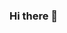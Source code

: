 ### Hi there 👋

<!--
**anvikshik/anvikshik** is a ✨ _special_ ✨ repository because its `README.md` (this file) appears on your GitHub profile.

Here are some ideas to get you started:

- 🔭 I’m currently working as Fullstack Developer and learning machine-learning and deep-diving into Data Science.
- 👯 I’m looking for opportunities to work in Fullstack and Data Science. If you like my profile, feel free to get in touch with me!
- 🔭 I’m currently working on Node.js, JavaScript, React and Python, Numpy, Pandas.
- 🥅 2023 Goals:
          > Contribute more to Open Source projects;
          > Learn Julia, Machine Learning and Deep Learning ;
          > Get into the Machine Learning and Deep Learning;
          > Build a habit of blogging;
- 📫 How to reach me: I'm most active on Linkedin, you can reach me there or feel free to connect on email as well!
- 🚀 Hobbies: Music, Reading Books, Astronomy: Knowning more about Universe and playing video games.
-->
